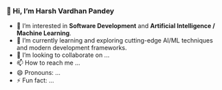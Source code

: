 ### 👋 Hi, I’m Harsh Vardhan Pandey
- 👀 I’m interested in **Software Development** and **Artificial Intelligence / Machine Learning**.
- 🌱 I’m currently learning and exploring cutting-edge AI/ML techniques and modern development frameworks.
- 💞️ I’m looking to collaborate on ...
- 📫 How to reach me ...
- 😄 Pronouns: ...
- ⚡ Fun fact: ...

<!---
Harsh63870/Harsh63870 is a ✨ special ✨ repository because its `README.md` (this file) appears on your GitHub profile.
You can click the Preview link to take a look at your changes.
--->
